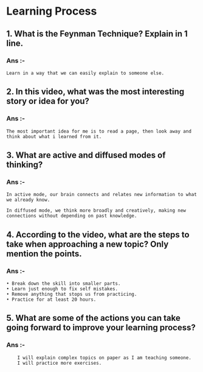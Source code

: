 # Learning Process

## 1. What is the Feynman Technique? Explain in 1 line.
### Ans :- 
    Learn in a way that we can easily explain to someone else.

## 2. In this video, what was the most interesting story or idea for you?
### Ans :- 
    The most important idea for me is to read a page, then look away and think about what i learned from it.

## 3. What are active and diffused modes of thinking?
### Ans :- 
    In active mode, our brain connects and relates new information to what we already know. 

    In diffused mode, we think more broadly and creatively, making new connections without depending on past knowledge.

## 4. According to the video, what are the steps to take when approaching a new topic? Only mention the points.
### Ans :-   
    • Break down the skill into smaller parts.
    • Learn just enough to fix self mistakes.
    • Remove anything that stops us from practicing.
    • Practice for at least 20 hours.
## 5. What are some of the actions you can take going forward to improve your learning process?
### Ans :- 
        I will explain complex topics on paper as I am teaching someone.
        I will practice more exercises.